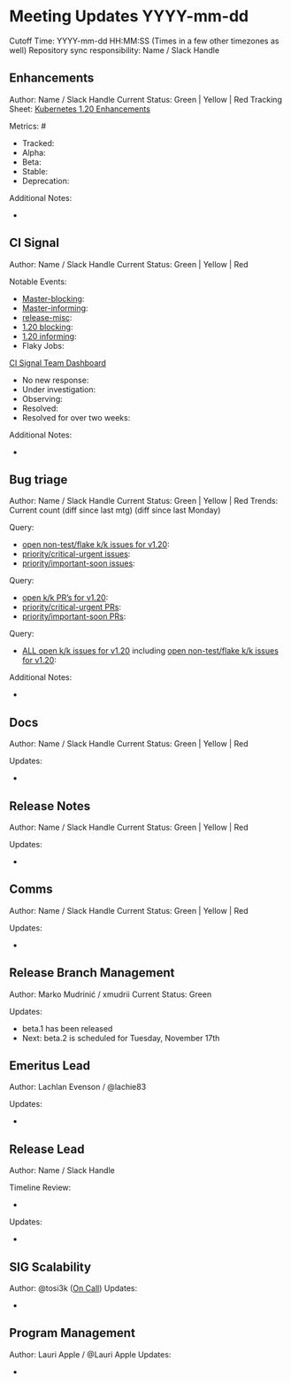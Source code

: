 # Meeting Updates YYYY-mm-dd

Cutoff Time: YYYY-mm-dd HH:MM:SS (Times in a few other timezones as well)
Repository sync responsibility: Name / Slack Handle

## Enhancements

Author: Name / Slack Handle
Current Status: Green | Yellow | Red
Tracking Sheet: [Kubernetes 1.20 Enhancements][enhancements-tracking]

Metrics: #
  - Tracked:
  - Alpha:
  - Beta:
  - Stable:
  - Deprecation:

Additional Notes:
  - <!-- ANY ADDITIONAL UPDATE -->

## CI Signal

Author: Name / Slack Handle
Current Status: Green | Yellow | Red

Notable Events:
  - [Master-blocking][ci-signal-master-blocking]:
  - [Master-informing][ci-signal-master-informing]:
  - [release-misc][ci-signal-release-misc]:
  - [1.20 blocking][ci-signal-1.20-blocking]:
  - [1.20 informing][ci-signal-1.20-informing]:
  - Flaky Jobs:

[CI Signal Team Dashboard][ci-signal-team-dashboard]
  - No new response:
  - Under investigation:
  - Observing:
  - Resolved:
  - Resolved for over two weeks:

Additional Notes:
  - <!-- ANY ADDITIONAL UPDATE -->


## Bug triage

Author: Name / Slack Handle
Current Status: Green | Yellow | Red
Trends: Current count (diff since last mtg) (diff since last Monday)

Query:
  - [open non-test/flake k/k issues for v1.20][bt-issue-1.20-open-kk-non-failing]:
  - [priority/critical-urgent issues][bt-issue-1.20-critical-urgent]:
  - [priority/important-soon issues][bt-issue-1.20-important-soon]:

Query:
  - [open k/k PR’s for v1.20][bt-pr-1.20-open]:
  - [priority/critical-urgent PRs][bt-pr-1.20-critical-urgent]:
  - [priority/important-soon PRs][bt-pr-1.20-important-soon]:

Query:
  - [ALL open k/k issues for v1.20][bt-issue-1.20-all] including [open non-test/flake k/k issues for v1.20][bt-issue-1.20-open-kk-non-failing]:

Additional Notes:
  - <!-- ANY ADDITIONAL UPDATE -->


## Docs

Author: Name / Slack Handle
Current Status: Green | Yellow | Red

Updates:
  - <!-- START HERE -->


## Release Notes

Author: Name / Slack Handle
Current Status: Green | Yellow | Red

Updates:
  - <!-- START HERE -->


## Comms

Author: Name / Slack Handle
Current Status: Green | Yellow | Red

Updates:
  - <!-- START HERE -->


## Release Branch Management

Author: Marko Mudrinić / xmudrii
Current Status: Green

Updates:
  - beta.1 has been released
  - Next: beta.2 is scheduled for Tuesday, November 17th


## Emeritus Lead

Author: Lachlan Evenson / @lachie83

Updates:
  - <!-- START HERE -->


## Release Lead

Author: Name / Slack Handle

Timeline Review:
  - <!-- Important events in current week -->
Updates:
  - <!-- START HERE -->


## SIG Scalability

Author: @tosi3k ([On Call][scalability-oncall])
Updates:
  - <!-- START HERE -->

## Program Management

Author: Lauri Apple / @Lauri Apple
Updates:
  - <!-- START HERE -->


<!-- References henceforth. Please modify if you see anything out of the place. -->

[enhancements-tracking]: https://bit.ly/k8s-1-20-enhancements
[ci-signal-master-blocking]: https://testgrid.k8s.io/sig-release-master-blocking
[ci-signal-master-informing]: https://testgrid.k8s.io/sig-release-master-informing
[ci-signal-release-misc]: https://testgrid.k8s.io/sig-release-misc
[ci-signal-1.20-blocking]: https://testgrid.k8s.io/sig-release-1.20-blocking
[ci-signal-1.20-informing]: https://testgrid.k8s.io/sig-release-1.20-informing
[ci-signal-team-dashboard]: https://github.com/orgs/kubernetes/projects/11?fullscreen=true
[bt-issue-1.20-open-kk-non-failing]: https://github.com/kubernetes/kubernetes/issues?q=is%3Aopen+milestone%3Av1.20+is%3Aissue+sort%3Aupdated-asc+-label%3Akind%2Ffailing-test+-label%3Akind%2Fflake+
[bt-issue-1.20-critical-urgent]: https://github.com/kubernetes/kubernetes/issues?q=is%3Aopen+milestone%3Av1.20+label%3Apriority%2Fcritical-urgent+is%3Aissue+sort%3Aupdated-asc+-label%3Akind%2Ffailing-test+-label%3Akind%2Fflake+
[bt-issue-1.20-important-soon]: https://github.com/kubernetes/kubernetes/issues?q=is%3Aopen+milestone%3Av1.20+label%3Apriority%2Fimportant-soon+is%3Aissue+sort%3Aupdated-asc+-label%3Akind%2Ffailing-test+-label%3Akind%2Fflake+
[bt-pr-1.20-open]: https://github.com/kubernetes/kubernetes/pulls?q=repo%3Akubernetes%2Fkubernetes+is%3Aopen+milestone%3Av1.20+is%3Apr+sort%3Aupdated-asc+
[bt-pr-1.20-critical-urgent]: https://github.com/kubernetes/kubernetes/pulls?q=repo%3Akubernetes%2Fkubernetes+is%3Aopen+milestone%3Av1.20+is%3Apr+sort%3Aupdated-asc+label%3Apriority%2Fcritical-urgent
[bt-pr-1.20-important-soon]: https://github.com/kubernetes/kubernetes/pulls?q=repo%3Akubernetes%2Fkubernetes+is%3Aopen+milestone%3Av1.20+label%3Apriority%2Fimportant-soon+is%3Apr+sort%3Aupdated-asc+
[bt-issue-1.20-all]: https://github.com/kubernetes/kubernetes/issues?q=repo%3Akubernetes%2Fkubernetes+milestone%3Av1.20+is%3Aissue+is%3Aopen+sort%3Aupdated-asc+
[scalability-oncall]: https://go.k8s.io/oncall

